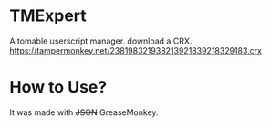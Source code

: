 # TMExpert

A tomable userscript manager. download a CRX.
https://tampermonkey.net/238198321938213921839218329183.crx

# How to Use?
It was made with ~~JSON~~ GreaseMonkey.
